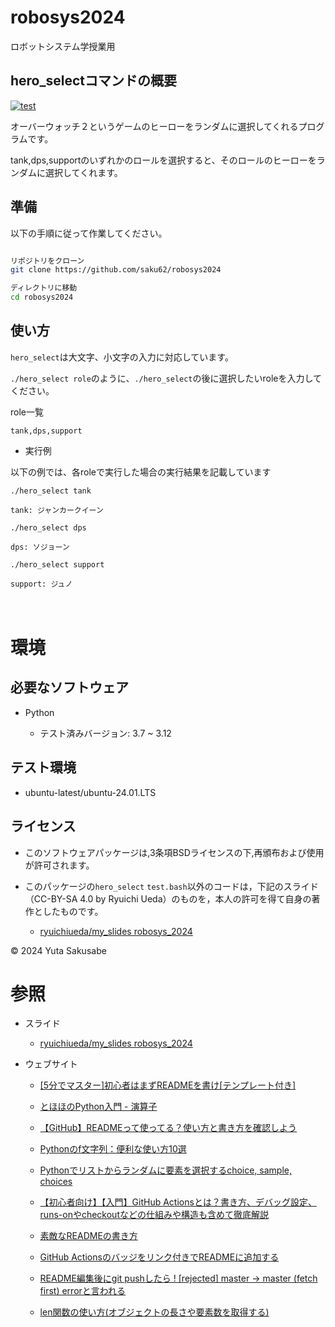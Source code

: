 # robosys2024

ロボットシステム学授業用


## hero_selectコマンドの概要

[![test](https://github.com/saku62/robosys2024/actions/workflows/test.yml/badge.svg)](https://github.com/saku62/robosys2024/actions/workflows/test.yml)

オーバーウォッチ２というゲームのヒーローをランダムに選択してくれるプログラムです。  

tank,dps,supportのいずれかのロールを選択すると、そのロールのヒーローをランダムに選択してくれます。


## 準備

以下の手順に従って作業してください。  

```bash

リポジトリをクローン
git clone https://github.com/saku62/robosys2024

ディレクトリに移動
cd robosys2024
```


## 使い方  

```hero_select```は大文字、小文字の入力に対応しています。  

```./hero_select role```のように、```./hero_select```の後に選択したいroleを入力してください。  

role一覧   　

```tank,dps,support```  


- 実行例

以下の例では、各roleで実行した場合の実行結果を記載しています  
```
./hero_select tank

tank: ジャンカークイーン
```

```
./hero_select dps

dps: ソジョーン
```

```
./hero_select support

support: ジュノ
```  
　　

# 環境

## 必要なソフトウェア

- Python
  
  - テスト済みバージョン: 3.7 ~ 3.12

## テスト環境

- ubuntu-latest/ubuntu-24.01.LTS

## ライセンス

- このソフトウェアパッケージは,3条項BSDライセンスの下,再頒布および使用が許可されます。
  
- このパッケージの```hero_select``` ```test.bash```以外のコードは，下記のスライド（CC-BY-SA 4.0 by Ryuichi Ueda）のものを，本人の許可を得て自身の著作としたものです。
    - [ryuichiueda/my_slides robosys_2024](https://github.com/ryuichiueda/my_slides/tree/master/robosys_2024)

© 2024 Yuta Sakusabe


# 参照

- スライド
  - [ryuichiueda/my_slides robosys_2024](https://github.com/ryuichiueda/my_slides/tree/master/robosys_2024)
- ウェブサイト

  - [[5分でマスター]初心者はまずREADMEを書け[テンプレート付き]]( https://qiita.com/Canard_engineer_c_cpp/items/81ce4e53881138dbf37f )
 
  - [とほほのPython入門 - 演算子]( https://www.tohoho-web.com/python/operators.html )
 
  - [【GitHub】READMEって使ってる？使い方と書き方を確認しよう]( https://style.potepan.com/articles/33682.html )
 
  - [Pythonのf文字列：便利な使い方10選]( https://qiita.com/Tadataka_Takahashi/items/1f667e11f80423e2dda1 )
 
  - [Pythonでリストからランダムに要素を選択するchoice, sample, choices]( https://note.nkmk.me/python-random-choice-sample-choices/ )
 
  - [【初心者向け】【入門】GitHub Actionsとは？書き方、デバッグ設定、runs-onやcheckoutなどの仕組みや構造も含めて徹底解説]( https://qiita.com/shun198/items/14cdba2d8e58ab96cf95 )
 
  - [素敵なREADMEの書き方]( https://qiita.com/koeri3/items/f85a617dcb6efebb2cab )
 
  - [GitHub Actionsのバッジをリンク付きでREADMEに追加する]( https://qiita.com/akameco/items/e474691964703033e18d )
 
  - [README編集後にgit pushしたら ! [rejected] master -> master (fetch first) errorと言われる]( https://qiita.com/zenfumi/items/7425b8e9a807659137ae )
 
  - [len関数の使い方(オブジェクトの長さや要素数を取得する)](https://www.javadrive.jp/python/function/index4.html)
